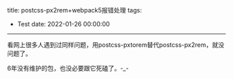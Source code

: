 title: postcss-px2rem+webpack5报错处理
tags:
  - Test
date: 2022-01-26 00:00:00
---
看网上很多人遇到过同样问题，用postcss-pxtorem替代postcss-px2rem，就没问题了。

6年没有维护的包，也没必要跟它死磕了。-_-